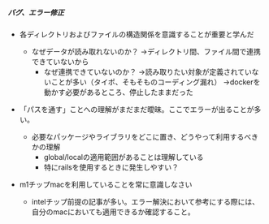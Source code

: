 ##### バグ、エラー修正
- 各ディレクトリおよびファイルの構造関係を意識することが重要と学んだ
  - なぜデータが読み取れないのか？
    →ディレクトリ間、ファイル間で連携できていないから
      - なぜ連携できていないのか？
        →読み取りたい対象が定義されていないことが多い（タイポ、そもそものコーディング漏れ） 
        →dockerを動かす必要があるところ、停止したままだった
- 「パスを通す」ことへの理解がまだまだ曖昧。ここでエラーが出ることが多い。
  - 必要なパッケージやライブラリをどこに置き、どうやって利用するべきかの理解
      - global/localの適用範囲があることは理解している
      - 特にrailsを使用するときに発生しやすい？

- m1チップmacを利用していることを常に意識しなさい
  - intelチップ前提の記事が多い。エラー解決において参考にする際には、自分のmacにおいても適用できるか確認すること。
